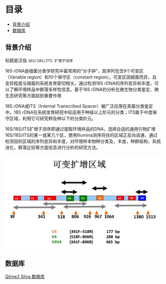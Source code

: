 # 目录
* [背景介绍](#背景介绍)
* [数据库](#数据库)


## 背景介绍
标题是泛指 `16S/18S/ITS 扩增子测序` 

16S rDNA是细菌分类学研究中最常用的“分子钟”，其序列包含9个可变区（Variable region）和10个保守区（constant region）。可变区因细菌而异，且变异程度与细菌的系统发育密切相关。通过检测16S rDNA的序列变异和丰度，可以了解环境样品中群落多样性信息。基于16S rDNA的分析在微生物分类鉴定、微生态研究等方面起到重要作用

18S rDNA或ITS（Internal Transcribed Spacer）被广泛应用在真菌分类鉴定中。18S rDNA在系统发育研究中较适用于种级以上阶元的分类；ITS属于中度保守区域，利用它可研究种及种以下的分类阶元。

16S/18S/ITS扩增子测序即通过提取环境样品的DNA，选择合适的通用引物扩增16S/18S/ITS的某一或某几个区，使用Illumina测序将目的区域正反向读通，通过检测目的区域的序列变异和丰度，对环境样本物种分类及，丰度，种群结构，系统进化，群落比较等方面信息进行分析的研究方法。

![image](https://github.com/bitcometz/images/blob/master/16S_seq_region.png)

## 数据库
[Qiime2 Silva 数据库](https://docs.qiime2.org/2020.6/data-resources/)

